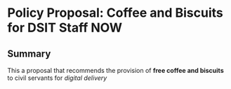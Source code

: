 # Policy Proposal: Coffee and Biscuits for DSIT Staff NOW

## Summary 
This a proposal that recommends the provision of **free coffee and biscuits** to civil servants for *digital delivery*

